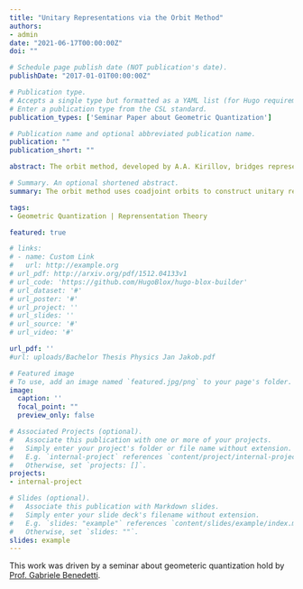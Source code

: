 ```yaml
---
title: "Unitary Representations via the Orbit Method"
authors:
- admin
date: "2021-06-17T00:00:00Z"
doi: ""

# Schedule page publish date (NOT publication's date).
publishDate: "2017-01-01T00:00:00Z"

# Publication type.
# Accepts a single type but formatted as a YAML list (for Hugo requirements).
# Enter a publication type from the CSL standard.
publication_types: ['Seminar Paper about Geometric Quantization']

# Publication name and optional abbreviated publication name.
publication: ""
publication_short: ""

abstract: The orbit method, developed by A.A. Kirillov, bridges representation theory and symplectic geometry, offering a geometric framework for constructing unitary representations of Lie groups. This paper explores the method's foundational concepts, focusing on coadjoint orbits as symplectic manifolds and their quantization via geometric quantization techniques. Unitary representations of specific groups, including SU(2) and the Heisenberg group, are derived, demonstrating the method's efficacy in linking geometric structures with harmonic analysis. Applications to various classes of Lie groups are discussed, highlighting the method's versatility and limitations. The orbit method emerges as both a conceptual and computational tool, offering insights into representation theory and quantum mechanics through a unified mathematical lens.

# Summary. An optional shortened abstract.
summary: The orbit method uses coadjoint orbits to construct unitary representations of Lie groups, providing a powerful framework for understanding the connection between geometry, quantum mechanics, and harmonic analysis.

tags:
- Geometric Quantization | Reprensentation Theory

featured: true

# links:
# - name: Custom Link
#   url: http://example.org
# url_pdf: http://arxiv.org/pdf/1512.04133v1
# url_code: 'https://github.com/HugoBlox/hugo-blox-builder'
# url_dataset: '#'
# url_poster: '#'
# url_project: ''
# url_slides: ''
# url_source: '#'
# url_video: '#'

url_pdf: ''
#url: uploads/Bachelor Thesis Physics Jan Jakob.pdf

# Featured image
# To use, add an image named `featured.jpg/png` to your page's folder. 
image:
  caption: ''
  focal_point: ""
  preview_only: false

# Associated Projects (optional).
#   Associate this publication with one or more of your projects.
#   Simply enter your project's folder or file name without extension.
#   E.g. `internal-project` references `content/project/internal-project/index.md`.
#   Otherwise, set `projects: []`.
projects:
- internal-project

# Slides (optional).
#   Associate this publication with Markdown slides.
#   Simply enter your slide deck's filename without extension.
#   E.g. `slides: "example"` references `content/slides/example/index.md`.
#   Otherwise, set `slides: ""`.
slides: example
---
```


This work was driven by a seminar about geometeric quantization hold by [Prof. Gabriele Benedetti](https://research.vu.nl/en/persons/gabriele-benedetti).

<!-- {{% callout note %}}
Create your slides in Markdown - click the *Slides* button to check out the example.
{{% /callout %}}

Add the publication's **full text** or **supplementary notes** here. You can use rich formatting such as including [code, math, and images](https://docs.hugoblox.com/content/writing-markdown-latex/). -->
